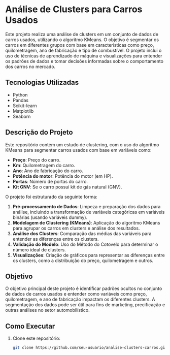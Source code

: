 # Análise de Clusters para Carros Usados

Este projeto realiza uma análise de clusters em um conjunto de dados de carros usados, utilizando o algoritmo KMeans. O objetivo é segmentar os carros em diferentes grupos com base em características como preço, quilometragem, ano de fabricação e tipo de combustível. O projeto inclui o uso de técnicas de aprendizado de máquina e visualizações para entender os padrões de dados e tomar decisões informadas sobre o comportamento dos carros no mercado.

## Tecnologias Utilizadas

- Python
- Pandas
- Scikit-learn
- Matplotlib
- Seaborn

## Descrição do Projeto

Este repositório contém um estudo de clustering, com o uso do algoritmo KMeans para segmentar carros usados com base em variáveis como:

- **Preço**: Preço do carro.
- **Km**: Quilometragem do carro.
- **Ano**: Ano de fabricação do carro.
- **Potência do motor**: Potência do motor (em HP).
- **Portas**: Número de portas do carro.
- **Kit GNV**: Se o carro possui kit de gás natural (GNV).

O projeto foi estruturado da seguinte forma:

1. **Pré-processamento de Dados**: Limpeza e preparação dos dados para análise, incluindo a transformação de variáveis categóricas em variáveis binárias (usando variáveis dummy).
2. **Modelagem de Clustering (KMeans)**: Aplicação do algoritmo KMeans para agrupar os carros em clusters e análise dos resultados.
3. **Análise dos Clusters**: Comparação das médias das variáveis para entender as diferenças entre os clusters.
4. **Validação do Modelo**: Uso do Método do Cotovelo para determinar o número ideal de clusters.
5. **Visualizações**: Criação de gráficos para representar as diferenças entre os clusters, como a distribuição do preço, quilometragem e outros.

## Objetivo

O objetivo principal deste projeto é identificar padrões ocultos no conjunto de dados de carros usados e entender como variáveis como preço, quilometragem, e ano de fabricação impactam os diferentes clusters. A segmentação dos dados pode ser útil para fins de marketing, precificação e outras análises no setor automobilístico.

## Como Executar

1. Clone este repositório:
   ```bash
   git clone https://github.com/seu-usuario/analise-clusters-carros.git
